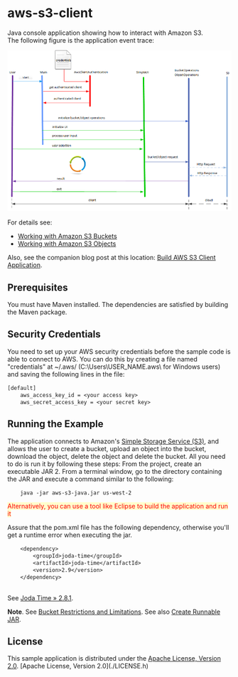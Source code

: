 # aws-s3-client
Java console application showing how to interact with Amazon S3. <br/>
The following figure is the application event trace:  

![Event Trace](./aws-s3-client-event-trace.png)


For details see:

- <a href="http://docs.aws.amazon.com/AmazonS3/latest/dev/UsingBucket.html" target="_blank">Working with Amazon S3 Buckets</a>
- <a href="http://docs.aws.amazon.com/AmazonS3/latest/dev/UsingObjects.html" target="_blank">Working with Amazon S3 Objects</a>

Also, see the companion blog post at this location: <a href="http://acloudysky.com/build-aws-s3-client-application/" target="_blank">Build AWS S3 
Client Application</a>.

<h2>Prerequisites</h2>
You must have Maven installed. The dependencies are satisfied by building the Maven package.

<h2>Security Credentials</h2>
You need to set up your AWS security credentials before the sample code is able to connect to AWS. You can do this by creating a file named "credentials" at ~/.aws/ (C:\Users\USER_NAME.aws\ for Windows users) and saving the following lines in the file:

    [default]
    	aws_access_key_id = <your access key>
    	aws_secret_access_key = <your secret key>


<h2>Running the Example</h2>
The application connects to Amazon's <a href="http://aws.amazon.com/s3" target="_blank">Simple Storage Service (S3)</a>, and allows the user to create a bucket, upload an object into the bucket, download the object, delete the object and delete the bucket. All you need to do is run it by following these steps:
 From the project, create an executable JAR
2. From a terminal window, go to the directory containing the JAR and execute a command similar to the following: 

  		java -jar aws-s3-java.jar us-west-2

<span style="background-color:#ffffcc; color:red">Alternatively, you can use a tool like Eclipse to build the application and run it</span>


<p>
Assure that the pom.xml file has the following dependency, otherwise you'll get a runtime error when executing the jar. 
<code>
<pre>
	&lt;dependency&gt;
		&lt;groupId&gt;joda-time&lt;/groupId&gt;
		&lt;artifactId&gt;joda-time&lt;/artifactId&gt;
		&lt;version&gt;2.9&lt;/version&gt;
	&lt;/dependency&gt;
</pre>
</code>
See <a href="http://mvnrepository.com/artifact/joda-time/joda-time/2.8.1" target="_blank">Joda Time » 2.8.1</a>.
</p>
<p>
	<b>Note</b>.  See <a href="http://docs.aws.amazon.com/AmazonS3/latest/dev/BucketRestrictions.html" target="_blank">Bucket Restrictions and Limitations</a>. See also <a href="http://acloudysky.com/cloud-application-common-tasks/#createrunnablejar" target="_blank">Create Runnable JAR</a>.
</p>

<h2>License</h2>
This sample application is distributed under the <a href="http://www.apache.org/licenses/LICENSE-2.0" target="_blank">Apache License, Version 2.0</a>.
[Apache License, Version 2.0](./LICENSE.h)

